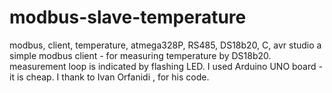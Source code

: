 # modbus-slave-temperature
modbus, client, temperature, atmega328P, RS485, DS18b20, C, avr studio
a simple modbus client - for measuring temperature by DS18b20. measurement loop is indicated by flashing LED. 
I used Arduino UNO board - it is cheap.
I thank to Ivan Orfanidi , for his code.
